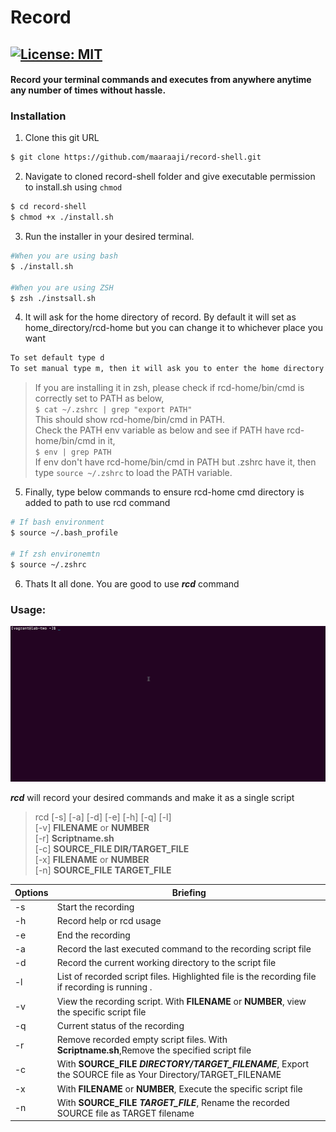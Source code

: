 # Record
[![License: MIT](https://img.shields.io/badge/License-MIT-yellow.svg)](https://opensource.org/licenses/MIT)
---
#### Record your terminal commands and executes from anywhere anytime any number of times without hassle.
### **Installation**
1. Clone this git URL
```bash
$ git clone https://github.com/maaraaji/record-shell.git
```
2. Navigate to cloned record-shell folder and give executable permission to install.sh using `chmod`
```bash
$ cd record-shell
$ chmod +x ./install.sh
```
3. Run the installer in your desired terminal.
```bash
#When you are using bash
$ ./install.sh

#When you are using ZSH
$ zsh ./instsall.sh
```
4. It will ask for the home directory of record. By default it will set as home_directory/rcd-home but you can change it to whichever place you want

```bash
To set default type d
To set manual type m, then it will ask you to enter the home directory name
```
>If you are installing it in zsh, please check if rcd-home/bin/cmd is correctly set to PATH as below,  
>`$ cat ~/.zshrc | grep "export PATH"`  
>This should show rcd-home/bin/cmd in PATH.  
>Check the PATH env variable as below and see if PATH have rcd-home/bin/cmd in it,  
>`$ env | grep PATH`  
>If env don't have rcd-home/bin/cmd in PATH but .zshrc have it, then type `source ~/.zshrc` to load the PATH variable.

5. Finally, type below commands to ensure rcd-home cmd directory is added to path to use rcd command  
```bash
# If bash environment
$ source ~/.bash_profile

# If zsh environemtn
$ source ~/.zshrc
```

6. Thats It all done. You are good to use ***rcd*** command


### **Usage:**

![record-shell](record-shell.gif)

***rcd*** will record your desired commands and make it as a single script 
>rcd [-s] [-a] [-d] [-e] [-h] [-q] [-l]  
[-v] **FILENAME** or **NUMBER**  
[-r] **Scriptname.sh**  
[-c] **SOURCE_FILE DIR/TARGET_FILE**  
[-x] **FILENAME** or **NUMBER**  
[-n] **SOURCE_FILE** **TARGET_FILE**


Options | Briefing
---|---
-s|Start the recording
-h|Record help or rcd usage
-e|End the recording 
-a|Record the last executed command to the recording script file
-d|Record the current working directory to the script file
-l|List of recorded script files. Highlighted file is the recording file if recording is running .
-v|View the recording script. With **FILENAME** or **NUMBER**, view the specific script file
-q|Current status of the recording
-r|Remove recorded empty script files. With **Scriptname.sh**,Remove the specified script file
-c|With **SOURCE_FILE** ***DIRECTORY/TARGET_FILENAME***, Export the SOURCE file as Your Directory/TARGET_FILENAME
-x|With **FILENAME** or **NUMBER**, Execute the specific script file
-n|With **SOURCE_FILE** ***TARGET_FILE***, Rename the recorded SOURCE file as TARGET filename
